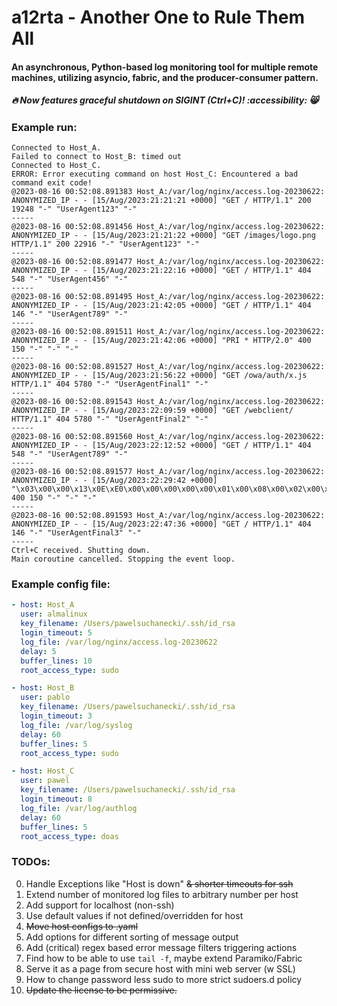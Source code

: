 # a12rta - Another One to Rule Them All
#### An asynchronous, Python-based log monitoring tool for multiple remote machines, utilizing asyncio, fabric, and the producer-consumer pattern. 

##### 🔥 Now features graceful shutdown on SIGINT (Ctrl+C)! :accessibility: 😸

### Example run:

```shell 
Connected to Host_A.
Failed to connect to Host_B: timed out
Connected to Host_C.
ERROR: Error executing command on host Host_C: Encountered a bad command exit code!
@2023-08-16 00:52:08.891383 Host_A:/var/log/nginx/access.log-20230622:
ANONYMIZED_IP - - [15/Aug/2023:21:21:21 +0000] "GET / HTTP/1.1" 200 19248 "-" "UserAgent123" "-"
-----
@2023-08-16 00:52:08.891456 Host_A:/var/log/nginx/access.log-20230622:
ANONYMIZED_IP - - [15/Aug/2023:21:21:22 +0000] "GET /images/logo.png HTTP/1.1" 200 22916 "-" "UserAgent123" "-"
-----
@2023-08-16 00:52:08.891477 Host_A:/var/log/nginx/access.log-20230622:
ANONYMIZED_IP - - [15/Aug/2023:21:22:16 +0000] "GET / HTTP/1.1" 404 548 "-" "UserAgent456" "-"
-----
@2023-08-16 00:52:08.891495 Host_A:/var/log/nginx/access.log-20230622:
ANONYMIZED_IP - - [15/Aug/2023:21:42:05 +0000] "GET / HTTP/1.1" 404 146 "-" "UserAgent789" "-"
-----
@2023-08-16 00:52:08.891511 Host_A:/var/log/nginx/access.log-20230622:
ANONYMIZED_IP - - [15/Aug/2023:21:42:06 +0000] "PRI * HTTP/2.0" 400 150 "-" "-" "-"
-----
@2023-08-16 00:52:08.891527 Host_A:/var/log/nginx/access.log-20230622:
ANONYMIZED_IP - - [15/Aug/2023:21:56:22 +0000] "GET /owa/auth/x.js HTTP/1.1" 404 5780 "-" "UserAgentFinal1" "-"
-----
@2023-08-16 00:52:08.891543 Host_A:/var/log/nginx/access.log-20230622:
ANONYMIZED_IP - - [15/Aug/2023:22:09:59 +0000] "GET /webclient/ HTTP/1.1" 404 5780 "-" "UserAgentFinal2" "-"
-----
@2023-08-16 00:52:08.891560 Host_A:/var/log/nginx/access.log-20230622:
ANONYMIZED_IP - - [15/Aug/2023:22:12:52 +0000] "GET / HTTP/1.1" 404 548 "-" "UserAgent789" "-"
-----
@2023-08-16 00:52:08.891577 Host_A:/var/log/nginx/access.log-20230622:
ANONYMIZED_IP - - [15/Aug/2023:22:29:42 +0000] "\x03\x00\x00\x13\x0E\xE0\x00\x00\x00\x00\x00\x01\x00\x08\x00\x02\x00\x00\x00" 400 150 "-" "-" "-"
-----
@2023-08-16 00:52:08.891593 Host_A:/var/log/nginx/access.log-20230622:
ANONYMIZED_IP - - [15/Aug/2023:22:47:36 +0000] "GET / HTTP/1.1" 404 146 "-" "UserAgentFinal3" "-"
-----
Ctrl+C received. Shutting down.
Main coroutine cancelled. Stopping the event loop.
```

### Example config file:

```yaml
- host: Host_A
  user: almalinux
  key_filename: /Users/pawelsuchanecki/.ssh/id_rsa
  login_timeout: 5
  log_file: /var/log/nginx/access.log-20230622
  delay: 5
  buffer_lines: 10
  root_access_type: sudo

- host: Host_B
  user: pablo
  key_filename: /Users/pawelsuchanecki/.ssh/id_rsa
  login_timeout: 3 
  log_file: /var/log/syslog
  delay: 60
  buffer_lines: 5
  root_access_type: sudo

- host: Host_C 
  user: pawel 
  key_filename: /Users/pawelsuchanecki/.ssh/id_rsa
  login_timeout: 8 
  log_file: /var/log/authlog
  delay: 60
  buffer_lines: 5
  root_access_type: doas
```

### TODOs:

0. Handle Exceptions like "Host is down" ~~& shorter timeouts for ssh~~
1. Extend number of monitored log files to arbitrary number per host
2. Add support for localhost (non-ssh)
3. Use default values if not defined/overridden for host
4. ~~Move host configs to .yaml~~
5. Add options for different sorting of message output
6. Add (critical) regex based error message filters triggering actions
7. Find how to be able to use `tail -f`, maybe extend Paramiko/Fabric
8. Serve it as a page from secure host with mini web server (w SSL)
9. How to change password less sudo to more strict sudoers.d policy
10. ~~Update the license to be permissive.~~
